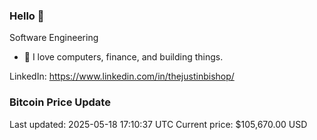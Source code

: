 ### Hello 🤙  

Software Engineering

- 🔭 I love computers, finance, and building things.
  
LinkedIn: https://www.linkedin.com/in/thejustinbishop/  





































































































































































































































































### Bitcoin Price Update
Last updated: 2025-05-18 17:10:37 UTC
Current price: $105,670.00 USD
